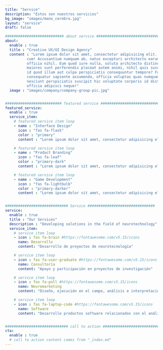 ```yaml
---
title: "Service"
description: "Estos son nuestros servicios"
bg_image: "images/mano_cerebro.jpg"
layout: "service"
draft: false

########################### about service #############################
about:
  enable : true
  title : "Creative UX/UI Design Agency"
  content : "Lorem ipsum dolor sit amet, consectetur adipisicing elit. Voluptate soluta corporis odit, optio
          cum! Accusantium numquam ab, natus excepturi architecto earum ipsa aliquam, illum, omnis rerum, eveniet
          officia nihil. Eum quod iure nulla, soluta architecto distinctio. Nesciunt odio ullam expedita, neque fugit
          maiores sunt perferendis placeat autem animi, nihil quis suscipit quibusdam ut reiciendis doloribus natus nemo
          id quod illum aut culpa perspiciatis consequuntur tempore? Facilis nam vitae iure quisquam eius harum
          consequatur sapiente assumenda, officia voluptas quas numquam placeat, alias molestias nisi laudantium
          nesciunt perspiciatis suscipit hic voluptate corporis id distinctio earum. Dolor reprehenderit fuga dolore
          officia adipisci neque!"
  image : "images/company/company-group-pic.jpg"


########################## featured service ############################
featured_service:
  enable : true
  service_item:
    # featured service item loop
    - name : "Interface Design"
      icon : "fas fa-flask"
      color : "primary"
      content : "Lorem ipsum dolor sit amet, consectetur adipisicing elit. Saepe enim impedit repudiandae omnis est temporibus."

    # featured service item loop
    - name : "Product Branding"
      icon : "fas fa-leaf"
      color : "primary-dark"
      content : "Lorem ipsum dolor sit amet, consectetur adipisicing elit. Saepe enim impedit repudiandae omnis est temporibus."

    # featured service item loop
    - name : "Game Development"
      icon : "fas fa-lightbulb"
      color : "primary-darker"
      content : "Lorem ipsum dolor sit amet, consectetur adipisicing elit. Saepe enim impedit repudiandae omnis est temporibus."


############################# Service ###############################
service:
  enable : true
  title : "Our Services"
  description : "Developing solutions in the field of neurotechnology"
  service_item:
    # service item loop
    - icon : fas fa-brain #https://fontawesome.com/v5.15/icons
      name: Desarrollo
      content: "Desarrollo de proyectos de neurotecnología"

    # service item loop
    - icon : fas fa-user-graduate #https://fontawesome.com/v5.15/icons
      name: Consultoría
      content: "Apoyo y participación en proyectos de investigación"

    # service item loop
    - icon : fas fa-poll #https://fontawesome.com/v5.15/icons
      name: Neuromarketing
      content: "Diseño, ejecución en el campo, análisis e interpretación de los datos"

    # service item loop
    - icon : fas fa-laptop-code #https://fontawesome.com/v5.15/icons
      name: Software
      content: "Desarrollo productos software relacionados con el análisis de señales"


############################# call to action #################################
cta:
  enable : true
  # call to action content comes from "_index.md"
---
```

